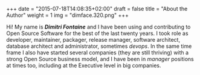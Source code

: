 +++
date = "2015-07-18T14:08:35+02:00"
draft = false
title = "About the Author"
weight = 1
img = "dimface.320.png"
+++

Hi! My name is ***Dimitri Fontaine*** and I have been using and contributing
to Open Source Software for the best of the last twenty years. I took role
as developer, maintainer, packager, release manager, software architect,
database architect and administrator, sometimes *devops*. In the same time
frame I also have started several companies (they are still thriving) with a
strong Open Source business model, and I have been in *manager* positions at
times too, including at the Executive level in big companies.
